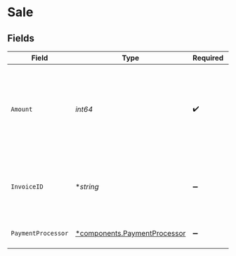 # Sale


## Fields

| Field                                                                                                                                                                                         | Type                                                                                                                                                                                          | Required                                                                                                                                                                                      | Description                                                                                                                                                                                   |
| --------------------------------------------------------------------------------------------------------------------------------------------------------------------------------------------- | --------------------------------------------------------------------------------------------------------------------------------------------------------------------------------------------- | --------------------------------------------------------------------------------------------------------------------------------------------------------------------------------------------- | --------------------------------------------------------------------------------------------------------------------------------------------------------------------------------------------- |
| `Amount`                                                                                                                                                                                      | *int64*                                                                                                                                                                                       | :heavy_check_mark:                                                                                                                                                                            | The amount of the sale in cents (for all two-decimal currencies). If the sale is in a zero-decimal currency, pass the full integer value (e.g. `1437` JPY). Learn more: https://d.to/currency |
| `InvoiceID`                                                                                                                                                                                   | **string*                                                                                                                                                                                     | :heavy_minus_sign:                                                                                                                                                                            | The invoice ID of the sale. Can be used as a idempotency key – only one sale event can be recorded for a given invoice ID.                                                                    |
| `PaymentProcessor`                                                                                                                                                                            | [*components.PaymentProcessor](../../models/components/paymentprocessor.md)                                                                                                                   | :heavy_minus_sign:                                                                                                                                                                            | The payment processor via which the sale was made.                                                                                                                                            |